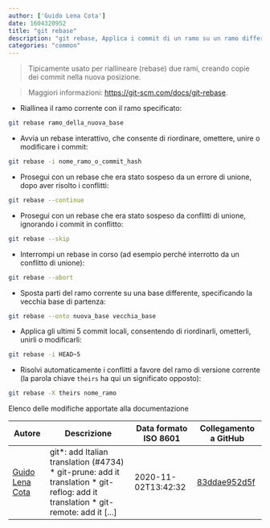 ```yaml
---
author: ['Guido Lena Cota']
date: 1604320952
title: "git rebase"
description: "git rebase, Applica i commit di un ramo su un ramo differente."
categories: "common"
---
```

> Tipicamente usato per riallineare (rebase) due rami, creando copie dei commit nella nuova posizione.

> Maggiori informazioni: <https://git-scm.com/docs/git-rebase>.

- Riallinea il ramo corrente con il ramo specificato:

```bash
git rebase ramo_della_nuova_base
```

- Avvia un rebase interattivo, che consente di riordinare, omettere, unire o modificare i commit:

```bash
git rebase -i nome_ramo_o_commit_hash
```

- Prosegui con un rebase che era stato sospeso da un errore di unione, dopo aver risolto i conflitti:

```bash
git rebase --continue
```

- Prosegui con un rebase che era stato sospeso da conflitti di unione, ignorando i commit in conflitto:

```bash
git rebase --skip
```

- Interrompi un rebase in corso (ad esempio perché interrotto da un conflitto di unione):

```bash
git rebase --abort
```

- Sposta parti del ramo corrente su una base differente, specificando la vecchia base di partenza:

```bash
git rebase --onto nuova_base vecchia_base
```

- Applica gli ultimi 5 commit locali, consentendo di riordinarli, ometterli, unirli o modificarli:

```bash
git rebase -i HEAD~5
```

- Risolvi automaticamente i conflitti a favore del ramo di versione corrente (la parola chiave `theirs` ha qui un significato opposto):

```bash
git rebase -X theirs nome_ramo
```
Elenco delle modifiche apportate alla documentazione


Autore | Descrizione | Data formato ISO 8601 | Collegamento a GitHub
------|-----|-----|-----
[Guido Lena Cota](mailto:guido.lenacota@gmail.com) | git*: add Italian translation (#4734) * git-prune: add it translation * git-reflog: add it translation * git-remote: add it [...] | 2020-11-02T13:42:32 | [83ddae952d5f](https://github.com/tldr-pages/tldr/commit/83ddae952d5f3e99161567eb39dece72465f77fa)


